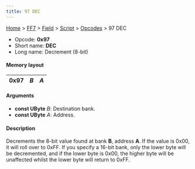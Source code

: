 ```yaml
---
title: 97 DEC
---
```


[Home](../../../../Main%20Page.md.md) > [FF7](../../../../FF7.md) > [Field](../../../Field.md) > [Script](../../Script.md) > [Opcodes](../Opcodes.md) > 97 DEC

-   Opcode: **0x97**
-   Short name: **DEC**
-   Long name: Decrement (8-bit)

#### Memory layout

| 0x97 | *B* | *A* |
|------|-----|-----|

#### Arguments

-   **const UByte** *B*: Destination bank.
-   **const UByte** *A*: Address.

#### Description

Decrements the 8-bit value found at bank **B**, address **A**. If the
value is 0x00, it will roll over to 0xFF. If you specify a 16-bit bank,
only the lower byte will be decremented, and if the lower byte is 0x00,
the higher byte will be unaffected whilst the lower byte will return to
0xFF.

